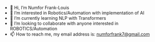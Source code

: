 - 👋 Hi, I’m Numfor Frank-Louis
- 👀 I’m interested in Robotics/Automation with implementation of AI
- 🌱 I’m currently learning NLP with Transformers
- 💞️ I’m looking to collaborate with anyone interested in ROBOTICS/Automation
- 📫 How to reach me, my email address is: numforfrank7@gmail.com

<!---
N-Frank/N-Frank is a ✨ special ✨ repository because its `README.md` (this file) appears on your GitHub profile.
You can click the Preview link to take a look at your changes.
--->
